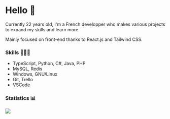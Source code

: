 # Hello 👋

Currently 22 years old, I'm a French developper who makes various projects to expand my skills and learn more.

Mainly focused on front-end thanks to React.js and Tailwind CSS.

### Skills  👨🏻‍💻 

- TypeScript, Python, C#, Java, PHP
- MySQL, Redis
- Windows, GNU/Linux
- Git, Trello
- VSCode

### Statistics 📊

<img src="https://github-readme-stats.vercel.app/api?username=Yovach&show_icons=true&count_private=true">
